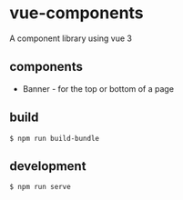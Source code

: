 # vue-components

A component library using vue 3

## components

- Banner - for the top or bottom of a page

## build

    $ npm run build-bundle

## development

    $ npm run serve
